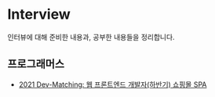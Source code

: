 # Interview
인터뷰에 대해 준비한 내용과, 공부한 내용들을 정리합니다.

## 프로그래머스

- [2021 Dev-Matching: 웹 프론트엔드 개발자(하반기) 쇼핑몰 SPA](shopping-mall-spa)
